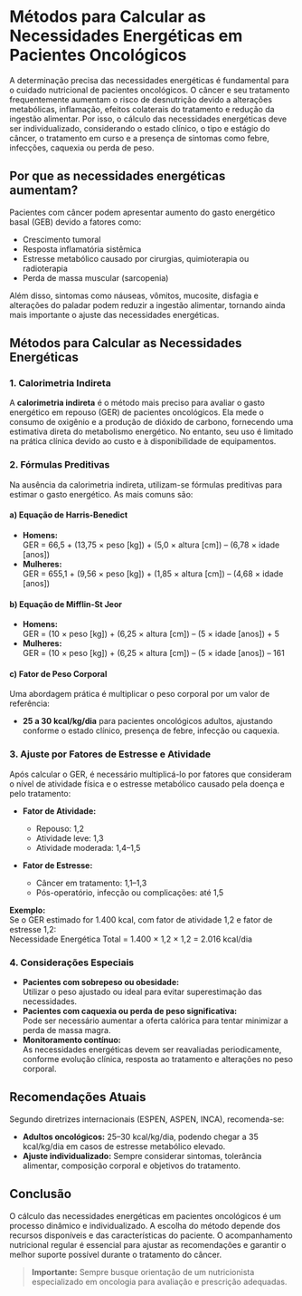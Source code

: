 
# Métodos para Calcular as Necessidades Energéticas em Pacientes Oncológicos

A determinação precisa das necessidades energéticas é fundamental para o cuidado nutricional de pacientes oncológicos. O câncer e seu tratamento frequentemente aumentam o risco de desnutrição devido a alterações metabólicas, inflamação, efeitos colaterais do tratamento e redução da ingestão alimentar. Por isso, o cálculo das necessidades energéticas deve ser individualizado, considerando o estado clínico, o tipo e estágio do câncer, o tratamento em curso e a presença de sintomas como febre, infecções, caquexia ou perda de peso.

## Por que as necessidades energéticas aumentam?

Pacientes com câncer podem apresentar aumento do gasto energético basal (GEB) devido a fatores como:
- Crescimento tumoral
- Resposta inflamatória sistêmica
- Estresse metabólico causado por cirurgias, quimioterapia ou radioterapia
- Perda de massa muscular (sarcopenia)

Além disso, sintomas como náuseas, vômitos, mucosite, disfagia e alterações do paladar podem reduzir a ingestão alimentar, tornando ainda mais importante o ajuste das necessidades energéticas.

## Métodos para Calcular as Necessidades Energéticas

### 1. Calorimetria Indireta

A **calorimetria indireta** é o método mais preciso para avaliar o gasto energético em repouso (GER) de pacientes oncológicos. Ela mede o consumo de oxigênio e a produção de dióxido de carbono, fornecendo uma estimativa direta do metabolismo energético. No entanto, seu uso é limitado na prática clínica devido ao custo e à disponibilidade de equipamentos.

### 2. Fórmulas Preditivas

Na ausência da calorimetria indireta, utilizam-se fórmulas preditivas para estimar o gasto energético. As mais comuns são:

#### a) Equação de Harris-Benedict

- **Homens:**  
  GER = 66,5 + (13,75 × peso [kg]) + (5,0 × altura [cm]) – (6,78 × idade [anos])
- **Mulheres:**  
  GER = 655,1 + (9,56 × peso [kg]) + (1,85 × altura [cm]) – (4,68 × idade [anos])

#### b) Equação de Mifflin-St Jeor

- **Homens:**  
  GER = (10 × peso [kg]) + (6,25 × altura [cm]) – (5 × idade [anos]) + 5
- **Mulheres:**  
  GER = (10 × peso [kg]) + (6,25 × altura [cm]) – (5 × idade [anos]) – 161

#### c) Fator de Peso Corporal

Uma abordagem prática é multiplicar o peso corporal por um valor de referência:
- **25 a 30 kcal/kg/dia** para pacientes oncológicos adultos, ajustando conforme o estado clínico, presença de febre, infecção ou caquexia.

### 3. Ajuste por Fatores de Estresse e Atividade

Após calcular o GER, é necessário multiplicá-lo por fatores que consideram o nível de atividade física e o estresse metabólico causado pela doença e pelo tratamento:

- **Fator de Atividade:**  
  - Repouso: 1,2  
  - Atividade leve: 1,3  
  - Atividade moderada: 1,4–1,5

- **Fator de Estresse:**  
  - Câncer em tratamento: 1,1–1,3  
  - Pós-operatório, infecção ou complicações: até 1,5

**Exemplo:**  
Se o GER estimado for 1.400 kcal, com fator de atividade 1,2 e fator de estresse 1,2:  
Necessidade Energética Total = 1.400 × 1,2 × 1,2 = 2.016 kcal/dia

### 4. Considerações Especiais

- **Pacientes com sobrepeso ou obesidade:**  
  Utilizar o peso ajustado ou ideal para evitar superestimação das necessidades.
- **Pacientes com caquexia ou perda de peso significativa:**  
  Pode ser necessário aumentar a oferta calórica para tentar minimizar a perda de massa magra.
- **Monitoramento contínuo:**  
  As necessidades energéticas devem ser reavaliadas periodicamente, conforme evolução clínica, resposta ao tratamento e alterações no peso corporal.

## Recomendações Atuais

Segundo diretrizes internacionais (ESPEN, ASPEN, INCA), recomenda-se:

- **Adultos oncológicos:** 25–30 kcal/kg/dia, podendo chegar a 35 kcal/kg/dia em casos de estresse metabólico elevado.
- **Ajuste individualizado:** Sempre considerar sintomas, tolerância alimentar, composição corporal e objetivos do tratamento.

## Conclusão

O cálculo das necessidades energéticas em pacientes oncológicos é um processo dinâmico e individualizado. A escolha do método depende dos recursos disponíveis e das características do paciente. O acompanhamento nutricional regular é essencial para ajustar as recomendações e garantir o melhor suporte possível durante o tratamento do câncer.

> **Importante:** Sempre busque orientação de um nutricionista especializado em oncologia para avaliação e prescrição adequadas.
```
